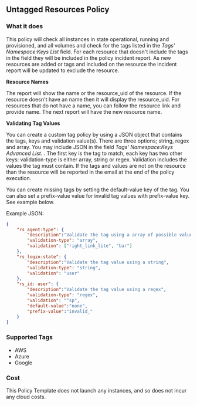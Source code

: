 ## Untagged Resources Policy

### What it does

This policy will check all instances in state operational, running and provisioned, and all volumes and check for the tags listed in the *Tags' Namespace:Keys List* field.  For each resource that doesn't include the tags in the field they will be included in the policy incident report.   As new resources are added or tags and included on the resource the incident report will be updated to exclude the resource.

**Resource Names**

The report will show the name or the resource_uid of the resource.  If the resource doesn't have an  name then it will display the resource_uid.  For resources that do not have a name, you can follow the resource link and provide name.  The next report will have the new resource name.   

**Validating Tag Values**

You can create a custom tag policy by using a JSON object that contains the tags, keys and validation value(s).  There are three options; string, regex and array.  You may include JSON in the field *Tags' Namespace:Keys Advanced List.* .  The first key is the tag to match, each key has two other keys: validation-type is either array, string or regex.  Validation includes the values the tag must contain.  If the tags and values are not on the resource than the resource will be reported in the email at the end of the policy execution.

You can create missing tags by setting the default-value key of the tag. You can also set a prefix-value value for invalid tag values with prefix-value key. See example below.  

Example JSON:
```json
{
	"rs_agent:type": {
		"description":"Validate the tag using a array of possible values",
		"validation-type": "array",
		"validation": ["right_link_lite", "bar"]
	},
	"rs_login:state": {
		"description":"Validate the tag value using a string",		
		"validation-type": "string",
		"validation": "user"
	},
	"rs_id: user": {
		"description":"Validate the tag value using a regex",		
		"validation-type": "regex",
		"validation": "^sp",
		"default-value":"none",
		"prefix-value":"invalid_"
	}
}
```

### Supported Tags

- AWS
- Azure
- Google

### Cost

This Policy Template does not launch any instances, and so does not incur any cloud costs.


